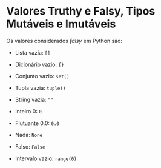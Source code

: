 # Valores Truthy e Falsy, Tipos Mutáveis e Imutáveis

Os valores considerados _falsy_ em Python são:

- Lista vazia: `[]`

- Dicionário vazio: `{}`

- Conjunto vazio: `set()`

- Tupla vazia: `tuple()`

- String vazia: `""`

- Inteiro 0: `0`

- Flutuante 0.0: `0.0`

- Nada: `None`

- Falso: `False`

- Intervalo vazio: `range(0)`